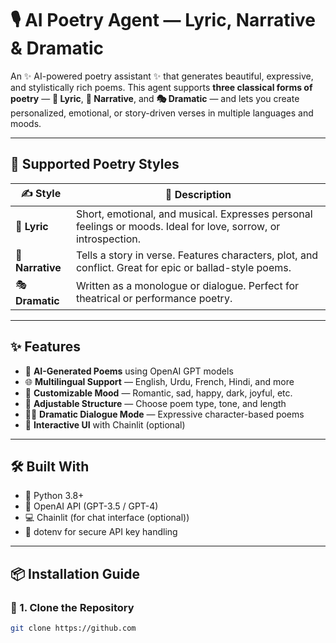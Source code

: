 # 🎙️ AI Poetry Agent — Lyric, Narrative & Dramatic

An ✨ AI-powered poetry assistant ✨ that generates beautiful, expressive, and stylistically rich poems. This agent supports **three classical forms of poetry** — **🎼 Lyric**, **📖 Narrative**, and **🎭 Dramatic** — and lets you create personalized, emotional, or story-driven verses in multiple languages and moods.

---

## 📜 Supported Poetry Styles

| ✍️ Style      | 📖 Description |
|--------------|----------------|
| 🎼 **Lyric**     | Short, emotional, and musical. Expresses personal feelings or moods. Ideal for love, sorrow, or introspection. |
| 📖 **Narrative** | Tells a story in verse. Features characters, plot, and conflict. Great for epic or ballad-style poems. |
| 🎭 **Dramatic**  | Written as a monologue or dialogue. Perfect for theatrical or performance poetry. |

---

## ✨ Features

- 🤖 **AI-Generated Poems** using OpenAI GPT models
- 🌐 **Multilingual Support** — English, Urdu, French, Hindi, and more
- 🎨 **Customizable Mood** — Romantic, sad, happy, dark, joyful, etc.
- 🧱 **Adjustable Structure** — Choose poem type, tone, and length
- 🧑‍🎤 **Dramatic Dialogue Mode** — Expressive character-based poems
- 💬 **Interactive UI** with Chainlit (optional)

---

## 🛠️ Built With

- 🐍 Python 3.8+
- 🧠 OpenAI API (GPT-3.5 / GPT-4)
- 💻 Chainlit (for chat interface (optional))
- 🔐 dotenv for secure API key handling

---

## 📦 Installation Guide

### 🔁 1. Clone the Repository

```bash
git clone https://github.com
